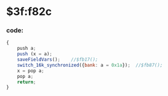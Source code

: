 ﻿
# $3f:f82c


### code:
```js
{
	push a;
	push (x = a);
	saveFieldVars();	//$fb17();
	switch_16k_synchronized({bank: a = 0x1a});	//$fb87();
	x = pop a;
	pop a;
	return;
}
```




